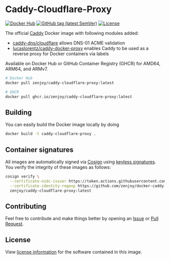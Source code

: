 # Caddy-Cloudflare-Proxy

[![Docker Hub](https://img.shields.io/badge/Docker%20Hub-zenjoy%2Fcaddy--cloudflare--s3-lightgrey?style=flat)](https://hub.docker.com/r/zenjoy/caddy-cloudflare-proxy)
[![GitHub tag (latest SemVer)](https://img.shields.io/github/v/tag/zenjoy/docker-caddy-cloudflare-proxy?label=version)](https://github.com/zenjoy/docker-caddy-cloudflare-proxy/tags)
[![License](https://img.shields.io/github/license/zenjoy/docker-caddy-cloudflare-proxy)](https://github.com/zenjoy/docker-caddy-cloudflare-proxy/blob/main/LICENSE)

The official [Caddy](https://hub.docker.com/_/caddy) Docker image with following modules added:

- [caddy-dns/cloudflare](https://github.com/caddy-dns/cloudflare) allows DNS-01 ACME validation
- [lucaslorentz/caddy-docker-proxy](https://github.com/lucaslorentz/caddy-docker-proxy) enables
  Caddy to be used as a reverse proxy for Docker containers via labels

Available on Docker Hub or GitHub Container Registry (GHCR) for AMD64, ARM64, and ARMv7.

```sh
# Docker Hub
docker pull zenjoy/caddy-cloudflare-proxy:latest

# GHCR
docker pull ghcr.io/zenjoy/caddy-cloudflare-proxy:latest
```

## Building

You can easily build the Docker image locally by doing

```sh
docker build -t caddy-cloudflare-proxy .
```

## Container signatures

All images are automatically signed via [Cosign](https://docs.sigstore.dev/cosign/overview/) using
[keyless signatures](https://docs.sigstore.dev/cosign/keyless/). You verify the integrity of these
images as follows:

```sh
cosign verify \
  --certificate-oidc-issuer https://token.actions.githubusercontent.com \
  --certificate-identity-regexp https://github.com/zenjoy/docker-caddy-cloudflare-proxy/.github/workflows/ \
  zenjoy/caddy-cloudflare-proxy:latest
```

## Contributing

Feel free to contribute and make things better by opening an
[Issue](https://github.com/zenjoy/docker-caddy-cloudflare-proxy/issues) or
[Pull Request](https://github.com/zenjoy/docker-caddy-cloudflare-proxy/pulls).

## License

View
[license information](https://github.com/zenjoy/docker-caddy-cloudflare-proxy/blob/main/LICENSE) for
the software contained in this image.
